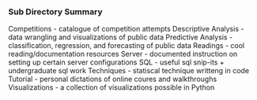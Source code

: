 
### Sub Directory Summary 

Competitions - catalogue of competition attempts
Descriptive Analysis - data wrangling and visualizations of public data
Predictive Analysis - classification, regression, and forecasting of public data
Readings - cool reading/documentation resources
Server - documented instruction on setting up certain server configurations
SQL - useful sql snip-its + undergraduate sql work
Techniques - statiscal technique writteng in code
Tutorial - personal dictations of online coures and walkthroughs
Visualizations - a collection of visualizations possible in Python
